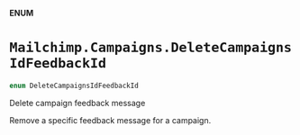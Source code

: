 **ENUM**

# `Mailchimp.Campaigns.DeleteCampaignsIdFeedbackId`

```swift
enum DeleteCampaignsIdFeedbackId
```

Delete campaign feedback message

Remove a specific feedback message for a campaign.
